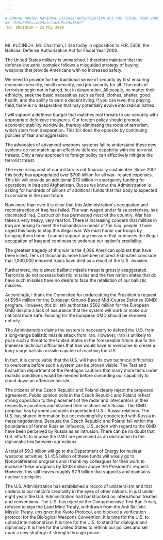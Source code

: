 ```yaml
---
---

# DUNCAN HUNTER NATIONAL DEFENSE AUTHORIZATION ACT FOR FISCAL YEAR 2009
## `529d2652ac4f25b9e2ab5d0c29b586f7`
`Mr. KUCINICH — 21 May 2008`

---
```



Mr. KUCINICH. Mr. Chairman, I rise today in opposition to H.R. 5658, 
the National Defense Authorization Act for Fiscal Year 2009.

The United States military is unmatched. I therefore maintain that 
the defense-industrial complex follows a misguided strategy of buying 
weapons that provide Americans with no increased safety.

We need to provide for the traditional sense of security by first 
ensuring economic security, health security, and job security for all. 
The roots of terrorism begin not in hatred, but in desperation. All 
people, no matter their ethnicity, seek the basic necessities such as 
food, clothes, shelter, good health, and the ability to earn a decent 
living. If you can level this playing field, there is no desperation 
that may potentially evolve into radical hatred.

I will support a defense budget that matches real threats to our 
security with appropriate defensive measures. Our foreign policy should 
promote economic stability worldwide, thereby eliminating the roots of 
terrorism, which stem from desperation. This bill does the opposite by 
continuing policies of fear and aggression.

The advocates of advanced weapons systems fail to understand these 
new systems do not match up an effective defense capability with the 
terrorist threats. Only a new approach to foreign policy can 
effectively mitigate the terrorist threat.

The ever-rising cost of our military is not financially sustainable. 
Since 2001 this body has appropriated over $700 billion for all war-
related expenses. This bill will provide an additional $70 billion in 
emergency funding for operations in Iraq and Afghanistan. But as we 
know, the Administration is asking for hundreds of billions of 
additional funds that this body is expected to consider in the near 
future.

Now more than ever it is clear that this Administration's occupation 
and reconstruction of Iraq has failed. The war, waged under false 
pretenses, has decimated Iraq. Destruction has permeated most of the 
country. War has taken a very heavy, very real toll. There is 
increasing concern that militias in Iraq are arising to meet the 
humanitarian needs of the Iraqi people. I have urged this body to stop 
this illegal war. We must honor our troops by bringing them home. I 
cannot support any measure that continues the illegal occupation of 
Iraq and continues to undercut our nation's credibility.

The greatest tragedy of this war is the 4,080 American soldiers that 
have been killed. Tens of thousands more have been injured. Estimates 
conclude that 1,000,000 innocent Iraqis have died as a result of the 
U.S. invasion.

Furthermore, the claimed ballistic missile threat is grossly 
exaggerated. Terrorists do not possess ballistic missiles and the few 
nation states that do have such missiles have no desire to face the 
retaliation of our ballistic missiles.

Accordingly, I thank the Committee for undercutting the President's 
request of $954 million for the European Ground-Based Mid-Course 
Defense (GMD) program. However, this bill still authorizes $582 million 
for the European GMD despite a lack of assurance that the system will 
work or make our national more safe. Funding for the European GMD 
should be removed entirely.

The Administration claims the system is necessary to defend the U.S. 
from a long-range ballistic missile attack from Iran. However, Iran is 
unlikely to pose such a threat to the United States in the foreseeable 
future due to the immense technical difficulties that Iran would have 
to overcome to create a long-range ballistic missile capable of 
reaching the U.S.

In fact, it is conceivable that the U.S. will have its own technical 
difficulties to overcome before such a system can be proven viable. The 
Test and Evaluation department of the Pentagon cautions that many more 
tests under realistic conditions would be needed before conceding our 
capability to shoot down an offensive missile.

The citizens of the Czech Republic and Poland clearly reject the 
proposed agreement. Public opinion polls in the Czech Republic and 
Poland reflect strong opposition to the placement of the radar and 
interceptors in their respective countries and strained their relations 
with Russia. The GMD proposal has by some accounts exacerbated U.S.-
Russia relations. The U.S. has shared information but not meaningfully 
cooperated with Russia in these negotiations. Because the Czech 
Republic and Poland fall within the boundaries of former Russian 
influence, U.S. action with regard to the GMD have been perceived by 
Russia as an intrusion. There can be no doubt that U.S. efforts to 
impose the GMD are perceived as an obstruction to the diplomatic ties 
between our nations.

A total of $9.3 billion will go to the Department of Energy for 
nuclear weapons activities, $1.455 billion of these funds will wisely 
go to Nonproliferation programs and I thank my colleagues for their 
work to increase these programs by $208 million above the President's 
request. However, this still leaves roughly $7.9 billion that supports 
and maintains nuclear stockpiles.

The U.S. Administration has established a record of unilateralism and 
that undercuts our nation's credibility in the eyes of other nations. 
In just under eight years the U.S. Administration had backtracked on 
international treaties and conventions. The U.S. has rejected the 
Comprehensive Test Ban Treaty, refused to sign the Land Mine Treaty, 
withdrawn from the Anti Ballistic Missile Treaty, unsigned the Kyoto 
Protocol, and blocked a verification protocol for the Biological 
Weapons Convention. It is time for the U.S. to uphold international 
law. It is time for the U.S. to stand for dialogue and diplomacy. It is 
time for the United States to rethink our policies and set upon a new 
strategy of strength through peace.